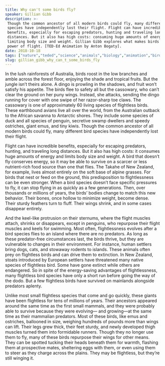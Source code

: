 ```yaml
---
title: Why can't some birds fly?
speaker: Gillian Gibb
description: >-
 Though the common ancestor of all modern birds could fly, many different bird
 species have independently lost their flight. Flight can have incredible
 benefits, especially for escaping predators, hunting and traveling long
 distances. But it also has high costs: consuming huge amounts of energy and
 limiting body size and weight. Gillian Gibb explores what makes birds give up the
 power of flight. [TED-Ed Animation by Anton Bogaty].
date: 2018-10-18
tags: ["nature","teded","science","animals","biology","animation","birds","evolution"]
slug: gillian_gibb_why_can_t_some_birds_fly
---
```


In the lush rainforests of Australia, birds roost in the low branches and amble across the
forest floor, enjoying the shade and tropical fruits. But the jungle isn’t theirs alone. A
dingo is prowling in the shadows, and fruit won’t satisfy his appetite. The birds flee to
safety all but the cassowary, who can’t clear the ground on her puny wings. Instead, she
attacks, sending the dingo running for cover with one swipe of her razor-sharp toe
claws. The cassowary is one of approximately 60 living species of flightless birds. These
earthbound avians live all over the world, from the Australian outback to the African
savanna to Antarctic shores. They include some species of duck and all species of penguin,
secretive swamp dwellers and speedy ostriches, giant emus, and tiny kiwis. Though the
common ancestor of all modern birds could fly, many different bird species have
independently lost their flight.

Flight can have incredible benefits, especially for escaping predators, hunting, and
traveling long distances. But it also has high costs: it consumes huge amounts of energy
and limits body size and weight. A bird that doesn’t fly conserves energy, so it may be
able to survive on a scarcer or less nutrient-rich food source than one that flies. The
Takahe of New Zealand, for example, lives almost entirely on the soft base of alpine
grasses. For birds that nest or feed on the ground, this predisposition to flightlessness
can be even stronger. When a bird species doesn’t face specific pressures to fly, it can
stop flying in as quickly as a few generations. Then, over thousands or millions of years,
the birds’ bodies change to match this new behavior. Their bones, once hollow to minimize
weight, become dense. Their sturdy feathers turn to fluff. Their wings shrink, and in some
cases disappear entirely.

And the keel-like protrusion on their sternums, where the flight muscles attach, shrinks
or disappears, except in penguins, who repurpose their flight muscles and keels for
swimming. Most often, flightlessness evolves after a bird species flies to an island where
there are no predators. As long as these predator-free circumstances last, the birds
thrive, but they are vulnerable to changes in their environment. For instance, human
settlers bring dogs, cats, and stowaway rodents to islands. These animals often prey on
flightless birds and can drive them to extinction. In New Zealand, stoats introduced by
European settlers have threatened many native species of flightless bird. Some have gone
extinct while others are endangered. So in spite of the energy-saving advantages of
flightlessness, many flightless bird species have only a short run before going the way of
the dodo. But a few flightless birds have survived on mainlands alongside predators
aplenty.

Unlike most small flightless species that come and go quickly, these giants have been
flightless for tens of millions of years. Their ancestors appeared around the same time as
the first small mammals, and they were probably able to survive because they were
evolving— and growing—at the same time as their mammalian predators. Most of these birds,
like emus and ostriches, ballooned in size, weighing hundreds of pounds more than wings
can lift. Their legs grew thick, their feet sturdy, and newly developed thigh muscles
turned them into formidable runners. Though they no longer use them to fly, many of these
birds repurpose their wings for other means. They can be spotted tucking their heads
beneath them for warmth, flashing them at prospective mates, sheltering eggs with them, or
even using them to steer as they charge across the plains. They may be flightless, but
they’re still winging it.

<!--
ad_duration=0
event="TED-Ed"
external_start_time=0
intro_duration=0
is_subtitle_required="False"
is_talk_featured="False"
language="en"
language_swap="False"
native_language="en"
number_of_related_talks=6
number_of_speakers=1
number_of_subtitled_videos=0
number_of_tags=8
number_of_talk_download_languages=22
number_of_talk_more_resources=0
number_of_talk_recommendations=0
number_of_talks_take_actions=0
post_ad_duration=0
published_timestamp="2018-10-18 18:05:13"
recording_date="2018-10-18"
speaker_is_published=0
speaker_name="Gillian Gibb"
talk_name="Why can't some birds fly?"
talks_tags=["nature","teded","science","animals","biology","animation","birds","evolution"]
url_photo_talk="https://s3.amazonaws.com/talkstar-photos/uploads/002fc668-5dda-4aed-9d80-16f5be754695/flightlessbirds_textless.jpg"
url_webpage="https://www.ted.com/talks/gillian_gibb_why_can_t_some_birds_fly"
video_type_name="TED-Ed Original"
-->
